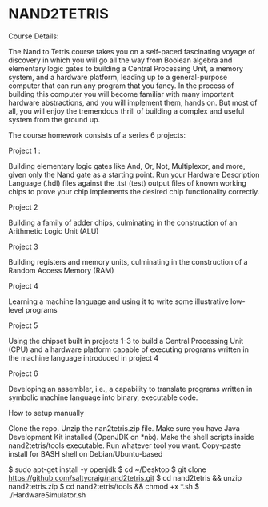 # NAND2TETRIS

Course Details:

The Nand to Tetris course takes you on a self-paced fascinating voyage of discovery in which you will go all the way from Boolean algebra and elementary logic gates to building a Central Processing Unit, a memory system, and a hardware platform, leading up to a general-purpose computer that can run any program that you fancy. In the process of building this computer you will become familiar with many important hardware abstractions, and you will implement them, hands on. But most of all, you will enjoy the tremendous thrill of building a complex and useful system from the ground up.

The course homework consists of a series 6 projects:

Project 1 :

Building elementary logic gates like And, Or, Not, Multiplexor, and more, given only the Nand gate as a starting point. Run your Hardware Description Language (.hdl) files against the .tst (test) output files of known working chips to prove your chip implements the desired chip functionality correctly.

Project 2

Building a family of adder chips, culminating in the construction of an Arithmetic Logic Unit (ALU)

Project 3

Building registers and memory units, culminating in the construction of a Random Access Memory (RAM)

Project 4

Learning a machine language and using it to write some illustrative low-level programs

Project 5

Using the chipset built in projects 1-3 to build a Central Processing Unit (CPU) and a hardware platform capable of executing programs written in the machine language introduced in project 4

Project 6

Developing an assembler, i.e., a capability to translate programs written in symbolic machine language into binary, executable code.

How to setup manually

Clone the repo. Unzip the nan2tetris.zip file. Make sure you have Java Development Kit installed (OpenJDK on *nix). Make the shell scripts inside nand2tetris/tools executable. Run whatever tool you want.
Copy-paste install for BASH shell on Debian/Ubuntu-based

$ sudo apt-get install -y openjdk
$ cd ~/Desktop
$ git clone https://github.com/saltycraig/nand2tetris.git
$ cd nand2tetris && unzip nand2tetris.zip
$ cd nand2tetris/tools && chmod +x *.sh
$ ./HardwareSimulator.sh

  
 
